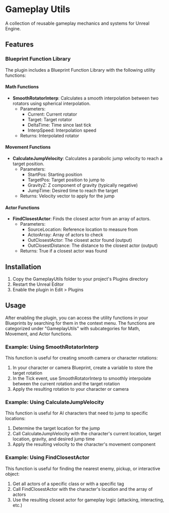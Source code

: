 # Gameplay Utils

A collection of reusable gameplay mechanics and systems for Unreal Engine.

## Features

### Blueprint Function Library

The plugin includes a Blueprint Function Library with the following utility functions:

#### Math Functions

- **SmoothRotatorInterp**: Calculates a smooth interpolation between two rotators using spherical interpolation.
  - Parameters:
    - Current: Current rotator
    - Target: Target rotator
    - DeltaTime: Time since last tick
    - InterpSpeed: Interpolation speed
  - Returns: Interpolated rotator

#### Movement Functions

- **CalculateJumpVelocity**: Calculates a parabolic jump velocity to reach a target position.
  - Parameters:
    - StartPos: Starting position
    - TargetPos: Target position to jump to
    - GravityZ: Z component of gravity (typically negative)
    - JumpTime: Desired time to reach the target
  - Returns: Velocity vector to apply for the jump

#### Actor Functions

- **FindClosestActor**: Finds the closest actor from an array of actors.
  - Parameters:
    - SourceLocation: Reference location to measure from
    - ActorArray: Array of actors to check
    - OutClosestActor: The closest actor found (output)
    - OutClosestDistance: The distance to the closest actor (output)
  - Returns: True if a closest actor was found

## Installation

1. Copy the GameplayUtils folder to your project's Plugins directory
2. Restart the Unreal Editor
3. Enable the plugin in Edit > Plugins

## Usage

After enabling the plugin, you can access the utility functions in your Blueprints by searching for them in the context menu. The functions are categorized under "GameplayUtils" with subcategories for Math, Movement, and Actor functions.

### Example: Using SmoothRotatorInterp

This function is useful for creating smooth camera or character rotations:

1. In your character or camera Blueprint, create a variable to store the target rotation
2. In the Tick event, use SmoothRotatorInterp to smoothly interpolate between the current rotation and the target rotation
3. Apply the resulting rotation to your character or camera

### Example: Using CalculateJumpVelocity

This function is useful for AI characters that need to jump to specific locations:

1. Determine the target location for the jump
2. Call CalculateJumpVelocity with the character's current location, target location, gravity, and desired jump time
3. Apply the resulting velocity to the character's movement component

### Example: Using FindClosestActor

This function is useful for finding the nearest enemy, pickup, or interactive object:

1. Get all actors of a specific class or with a specific tag
2. Call FindClosestActor with the character's location and the array of actors
3. Use the resulting closest actor for gameplay logic (attacking, interacting, etc.)